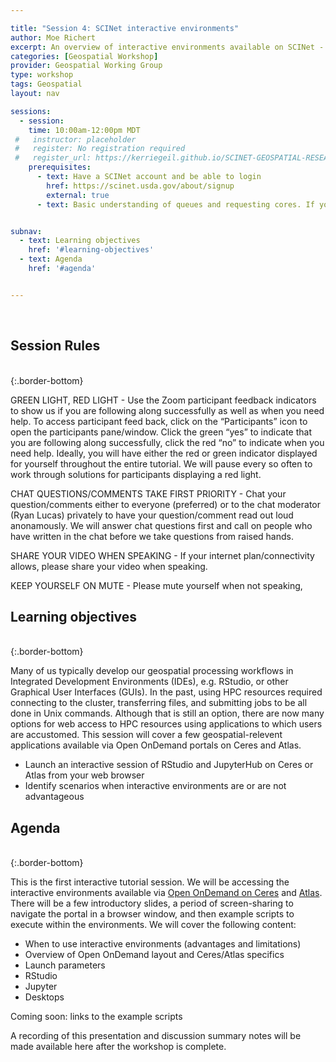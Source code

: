 ```yaml
---

title: "Session 4: SCINet interactive environments"
author: Moe Richert
excerpt: An overview of interactive environments available on SCINet - RStudio, Jupyter, etc.
categories: [Geospatial Workshop]  
provider: Geospatial Working Group
type: workshop
tags: Geospatial
layout: nav

sessions:
  - session: 
    time: 10:00am-12:00pm MDT
 #   instructor: placeholder
 #   register: No registration required
 #   register_url: https://kerriegeil.github.io/SCINET-GEOSPATIAL-RESEARCH-WG/
    prerequisites:
      - text: Have a SCINet account and be able to login 
        href: https://scinet.usda.gov/about/signup
        external: true
      - text: Basic understanding of queues and requesting cores. If you are unfamiliar with these topics, please attend Session 3 on parallel processing fundamentals.


subnav:
  - text: Learning objectives
    href: '#learning-objectives'
  - text: Agenda
    href: '#agenda'


---
```


<br>

## Session Rules

<br>
{:.border-bottom}

GREEN LIGHT, RED LIGHT - Use the Zoom participant feedback indicators to show us if you are following along successfully as well as when you need help. To access participant feed back, click on the “Participants” icon to open the participants pane/window. Click the green “yes” to indicate that you are following along successfully, click the red “no” to indicate when you need help. Ideally, you will have either the red or green indicator displayed for yourself throughout the entire tutorial. We will pause every so often to work through solutions for participants displaying a red light.

CHAT QUESTIONS/COMMENTS TAKE FIRST PRIORITY - Chat your question/comments either to everyone (preferred) or to the chat moderator (Ryan Lucas) privately to have your question/comment read out loud anonamously. We will answer chat questions first and call on people who have written in the chat before we take questions from raised hands.

SHARE YOUR VIDEO WHEN SPEAKING - If your internet plan/connectivity allows, please share your video when speaking.

KEEP YOURSELF ON MUTE - Please mute yourself when not speaking,

## Learning objectives
<br>
{:.border-bottom}

Many of us typically develop our geospatial processing workflows in Integrated Development Environments (IDEs), e.g. RStudio, or other Graphical User Interfaces (GUIs). In the past, using HPC resources required connecting to the cluster, transferring files, and submitting jobs to be all done in Unix commands. Although that is still an option, there are now many options for web access to HPC resources using applications to which users are 
accustomed. This session will cover a few geospatial-relevent applications available via Open OnDemand portals on Ceres and Atlas.

* Launch an interactive session of RStudio and JupyterHub on Ceres or Atlas from your web browser
* Identify scenarios when interactive environments are or are not advantageous

## Agenda
<br>
{:.border-bottom}

This is the first interactive tutorial session. We will be accessing the interactive environments available via [Open OnDemand on Ceres](https://ceres-ood.scinet.usda.gov/) and [Atlas](https://atlas-ood.hpc.msstate.edu/). There will be a few introductory slides, a period of screen-sharing to navigate the portal in a browser window, and then example scripts to execute within the environments.  We will cover the following content:

* When to use interactive environments (advantages and limitations) 
* Overview of Open OnDemand layout and Ceres/Atlas specifics
* Launch parameters 
* RStudio 
* Jupyter
* Desktops 

Coming soon: links to the example scripts 

A recording of this presentation and discussion summary notes will be made available here after the workshop is complete.


<br>